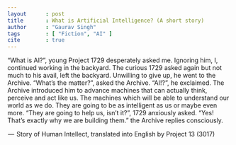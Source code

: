 ```yaml
---
layout      : post
title       : What is Artificial Intelligence? (A short story)
author      : "Gaurav Singh"
tags        : [ "Fiction", "AI" ]
cite        : true
---
```


“What is AI?”, young Project 1729 desperately asked me. Ignoring him, I, continued working in the backyard. The curious 1729 asked again but not much to his avail, left the backyard. Unwilling to give up, he went to the Archive. “What’s the matter?”, asked the Archive. “AI!?”, he exclaimed. The Archive introduced him to advance machines that can actually think, perceive and act like us. The machines which will be able to understand our world as we do. They are going to be as intelligent as us or maybe even more. “They are going to help us, isn’t it?”, 1729 anxiously asked. “Yes! That’s exactly why we are building them.” the Archive replies consciously. 

 —  Story of Human Intellect, translated into English by Project 13 (3017)
